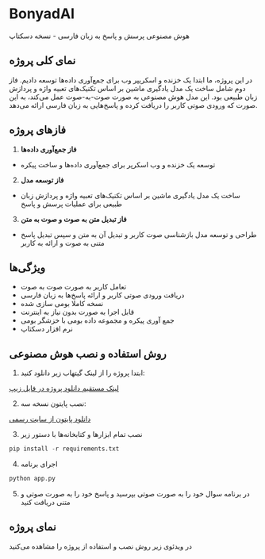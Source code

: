 # BonyadAI
هوش مصنوعی پرسش و پاسخ به زبان فارسی - نسخه دسکتاپ

## نمای کلی پروژه

در این پروژه، ما ابتدا یک خزنده و اسکریپر وب برای جمع‌آوری داده‌ها توسعه دادیم. فاز دوم شامل ساخت یک مدل یادگیری ماشین بر اساس تکنیک‌های تعبیه واژه و پردازش زبان طبیعی بود. این مدل هوش مصنوعی به صورت صوت-به-صوت عمل می‌کند، به این صورت که ورودی صوتی کاربر را دریافت کرده و پاسخ‌هایی به زبان فارسی ارائه می‌دهد.

## فازهای پروژه

1. **فاز جمع‌آوری داده‌ها**
- توسعه یک خزنده و وب اسکرپر برای جمع‌آوری داده‌ها و ساخت پیکره

2. **فاز توسعه مدل**
- ساخت یک مدل یادگیری ماشین بر اساس تکنیک‌های تعبیه واژه و پردازش زبان طبیعی برای عملیات پرسش و پاسخ

3. **فاز تبدیل متن به صوت و صوت به متن** 
- طراحی و توسعه مدل بازشناسی صوت کاربر و تبدیل آن به متن و سپس تبدیل پاسخ متنی به صوت و ارائه به کاربر

## ویژگی‌ها

- تعامل کاربر به صورت صوت به صوت
- دریافت ورودی صوتی کاربر و ارائه پاسخ‌ها به زبان فارسی
- نسخه کاملا بومی سازی شده
- قابل اجرا به صورت بدون نیاز به اینترنت 
- جمع آوری پیکره و مجموعه داده بومی با خزشگر بومی
- نرم افزار دسکتاپ

## روش استفاده و نصب هوش مصنوعی

1. ابتدا پروژه را از لینک گیتهاب زیر دانلود کنید:

[لینک مستقیم دانلود پروژه در فایل زیپ](https://github.com/M-Taghizadeh/Persian_Question_Answering_Voice2Voice_AI/archive/refs/heads/master.zip)

2. نصب پایتون نسخه سه:

[دانلود پایتون از سایت رسمی](https://www.python.org/ftp/python/3.12.4/python-3.12.4-amd64.exe)

3. نصب تمام ابزارها و کتابخانه‌ها با دستور زیر
```python
pip install -r requirements.txt
```
4. اجرای برنامه
```python
python app.py
```
5. در برنامه سوال خود را به صورت صوتی بپرسید و پاسخ خود را به صورت صوتی و متنی دریافت کنید

## نمای پروژه
در ویدئوی زیر روش نصب و استفاده از پروژه را مشاهده می‌کنید